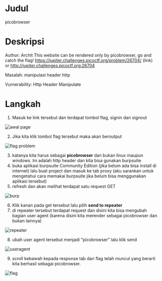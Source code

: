 # Judul
picobrowser

# Deskripsi
Author: Archit
This website can be rendered only by picobrowser, go and catch the flag! https://jupiter.challenges.picoctf.org/problem/26704/ (link) or http://jupiter.challenges.picoctf.org:26704

Masalah: manipulasi header http

Vurnerability: Http Header Manipulate

# Langkah
1. Masuk ke link tersebut dan terdapat tombol flag, signin dan signout

![awal page](https://github.com/user-attachments/assets/f53caed0-dfdc-405d-90c8-705541327141)


2. Jika kita klik tombol flag tersebut maka akan beroutput

![flag problem](https://github.com/user-attachments/assets/710c1f7b-7385-4db2-b51d-506a28a58515)

3. katanya kita harus sebagai **picobrowser** dan bukan linux maupun windows. Ini adalah http header dan kita bisa gunakan burpsuite
4. buka aplikasi burpsuite Community Edition (jika belum ada bisa install di internet) lalu buat project dan masuk ke tab proxy (aku sarankan untuk mengetahui cara memakai burpsuite jika belum bisa menggunakan aplikasi tersebut)
5. refresh dan akan melihat terdapat satu request GET

![burp](https://github.com/user-attachments/assets/a7b8803b-bee8-4f49-b9fb-3dfaeeef8e67)


6. Klik kanan pada get tersebut lalu pilih **send to repeater**
7. di repeater tersebut terdapat request dan disini kita bisa mengubah bagian user agent (karena disini kita merender sebagai picobrowser dan bukan lainnya)

![repeater](https://github.com/user-attachments/assets/9643835e-39a5-4cdf-9f8e-878186024084)


8. ubah user agent tersebut menjadi "picobrowser" lalu klik send

![useragent](https://github.com/user-attachments/assets/efbc08e9-6315-44d2-be7a-21fabf2cc4ed)


9. scroll kebawah kepada response tab dan flag telah muncul yang berarti kita berhasil sebagai picobrowser.

![flag](https://github.com/user-attachments/assets/7d39e6f1-e6ef-4fee-a2c8-24c53aa39986)
